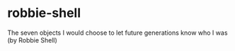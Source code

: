 # robbie-shell
The seven objects I would choose to let future generations know who I was (by Robbie Shell)
